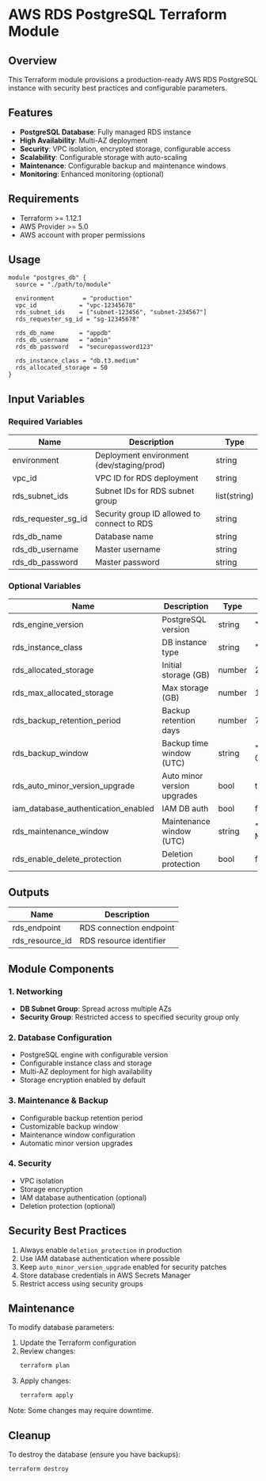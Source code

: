 # AWS RDS PostgreSQL Terraform Module

## Overview
This Terraform module provisions a production-ready AWS RDS PostgreSQL instance with security best practices and configurable parameters.

## Features
- **PostgreSQL Database**: Fully managed RDS instance
- **High Availability**: Multi-AZ deployment
- **Security**: VPC isolation, encrypted storage, configurable access
- **Scalability**: Configurable storage with auto-scaling
- **Maintenance**: Configurable backup and maintenance windows
- **Monitoring**: Enhanced monitoring (optional)

## Requirements
- Terraform >= 1.12.1
- AWS Provider >= 5.0
- AWS account with proper permissions

## Usage
```hcl
module "postgres_db" {
  source = "./path/to/module"

  environment        = "production"
  vpc_id            = "vpc-12345678"
  rds_subnet_ids    = ["subnet-123456", "subnet-234567"]
  rds_requester_sg_id = "sg-12345678"

  rds_db_name       = "appdb"
  rds_db_username   = "admin"
  rds_db_password   = "securepassword123"

  rds_instance_class = "db.t3.medium"
  rds_allocated_storage = 50
}
```

## Input Variables

### Required Variables
| Name | Description | Type |
|------|-------------|------|
| environment | Deployment environment (dev/staging/prod) | string |
| vpc_id | VPC ID for RDS deployment | string |
| rds_subnet_ids | Subnet IDs for RDS subnet group | list(string) |
| rds_requester_sg_id | Security group ID allowed to connect to RDS | string |
| rds_db_name | Database name | string |
| rds_db_username | Master username | string |
| rds_db_password | Master password | string |

### Optional Variables
| Name | Description | Type | Default |
|------|-------------|------|---------|
| rds_engine_version | PostgreSQL version | string | "17.5" |
| rds_instance_class | DB instance type | string | "db.t3.micro" |
| rds_allocated_storage | Initial storage (GB) | number | 20 |
| rds_max_allocated_storage | Max storage (GB) | number | 100 |
| rds_backup_retention_period | Backup retention days | number | 7 |
| rds_backup_window | Backup time window (UTC) | string | "01:00-02:00" |
| rds_auto_minor_version_upgrade | Auto minor version upgrades | bool | true |
| iam_database_authentication_enabled | IAM DB auth | bool | false |
| rds_maintenance_window | Maintenance window (UTC) | string | "Mon:04:00-Mon:05:00" |
| rds_enable_delete_protection | Deletion protection | bool | false |

## Outputs
| Name | Description |
|------|-------------|
| rds_endpoint | RDS connection endpoint |
| rds_resource_id | RDS resource identifier |

## Module Components

### 1. Networking
- **DB Subnet Group**: Spread across multiple AZs
- **Security Group**: Restricted access to specified security group only

### 2. Database Configuration
- PostgreSQL engine with configurable version
- Configurable instance class and storage
- Multi-AZ deployment for high availability
- Storage encryption enabled by default

### 3. Maintenance & Backup
- Configurable backup retention period
- Customizable backup window
- Maintenance window configuration
- Automatic minor version upgrades

### 4. Security
- VPC isolation
- Storage encryption
- IAM database authentication (optional)
- Deletion protection (optional)

## Security Best Practices
1. Always enable `deletion_protection` in production
2. Use IAM database authentication where possible
3. Keep `auto_minor_version_upgrade` enabled for security patches
4. Store database credentials in AWS Secrets Manager
5. Restrict access using security groups

## Maintenance
To modify database parameters:
1. Update the Terraform configuration
2. Review changes:
   ```bash
   terraform plan
   ```
3. Apply changes:
   ```bash
   terraform apply
   ```

Note: Some changes may require downtime.

## Cleanup
To destroy the database (ensure you have backups):
```bash
terraform destroy
```
